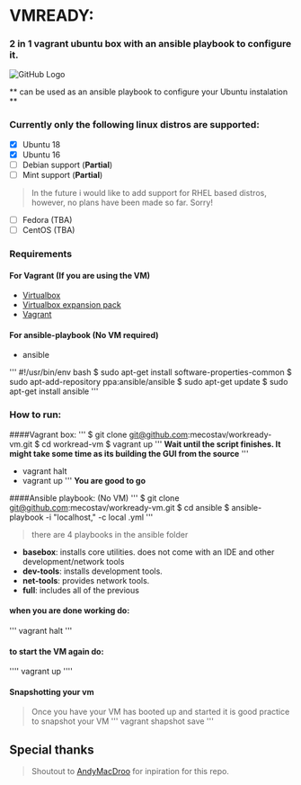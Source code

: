 # VMREADY:
### 2 in 1 vagrant ubuntu box with an ansible playbook to configure it.

![GitHub Logo](https://media2.giphy.com/media/l1CC5T7JDUfU62uTC/source.gif)

** can be used as an ansible playbook to configure your Ubuntu instalation **

### Currently only the following linux distros are supported:

- [x] Ubuntu 18
- [x] Ubuntu 16
- [ ] Debian support (**Partial**)
- [ ] Mint support   (**Partial**)

> In the future i would like to add support for RHEL based distros, however, no plans have been made so far. Sorry!

- [ ] Fedora (TBA)
- [ ] CentOS (TBA)

### Requirements

#### For Vagrant (If you are using the VM)

- [Virtualbox](https://www.virtualbox.org/wiki/Downloads)
- [Virtualbox expansion pack](https://download.virtualbox.org/virtualbox/6.0.10/Oracle_VM_VirtualBox_Extension_Pack-6.0.10.vbox-extpack)
- [Vagrant](https://www.vagrantup.com/)

#### For ansible-playbook (No VM required)
- ansible

'''
#!/usr/bin/env bash
$ sudo apt-get install software-properties-common
$ sudo apt-add-repository ppa:ansible/ansible
$ sudo apt-get update
$ sudo apt-get install ansible
'''

### How to run:

####Vagrant box:
'''
$ git clone git@github.com:mecostav/workready-vm.git
$ cd workread-vm
$ vagrant up
'''
**Wait until the script finishes. It might take some time as its building the GUI from the source**
'''
- vagrant halt
- vagrant up
'''
**You are good to go**

####Ansible playbook: (No VM)
'''
$ git clone git@github.com:mecostav/workready-vm.git
$ cd ansible
$ ansible-playbook -i "localhost," -c local <playbook-name>.yml
'''

> there are 4 playbooks in the ansible folder

* **basebox**:      installs core utilities. does not come with an IDE and other development/network tools
* **dev-tools**:    installs development tools.
* **net-tools**:    provides network tools.
* **full**:         includes all of the previous

#### when you are done working do:
'''
vagrant halt
'''

#### to start the VM again do:
''''
vagrant up
''''

#### Snapshotting your vm
>Once you have your VM has booted up and started it is good practice to snapshot your VM
'''
vagrant shapshot save <snapshot-name>
'''

## Special thanks

> Shoutout to [AndyMacDroo](https://github.com/AndyMacDroo) for inpiration for this repo.